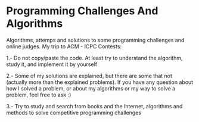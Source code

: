 Programming Challenges And Algorithms
=====================================

Algorithms, attemps and solutions to some programming challenges and online judges. 
My trip to ACM - ICPC Contests:

1.- Do not copy/paste the code. At least try to understand the algorithm, study it, and implement it by yourself

2.- Some of my solutions are explained, but there are some that not (actually more than the explained problems). If you have any question about how I solved a problem, or about my algorithms or my way to solve a problem, feel free to ask :)

3.- Try to study and search from books and the Internet, algorithms and methods to solve competitive programming challenges
